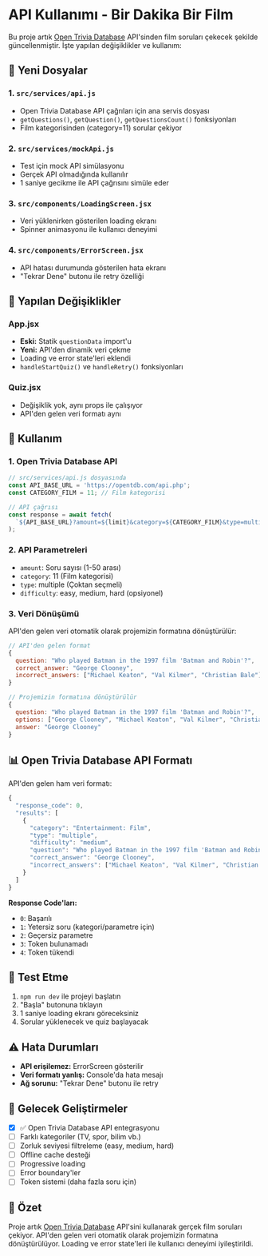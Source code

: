 # API Kullanımı - Bir Dakika Bir Film

Bu proje artık [Open Trivia Database](https://opentdb.com/api.php?amount=10&category=11&type=multiple) API'sinden film soruları çekecek şekilde güncellenmiştir. İşte yapılan değişiklikler ve kullanım:

## 📁 Yeni Dosyalar

### 1. `src/services/api.js`
- Open Trivia Database API çağrıları için ana servis dosyası
- `getQuestions()`, `getQuestion()`, `getQuestionsCount()` fonksiyonları
- Film kategorisinden (category=11) sorular çekiyor

### 2. `src/services/mockApi.js`
- Test için mock API simülasyonu
- Gerçek API olmadığında kullanılır
- 1 saniye gecikme ile API çağrısını simüle eder

### 3. `src/components/LoadingScreen.jsx`
- Veri yüklenirken gösterilen loading ekranı
- Spinner animasyonu ile kullanıcı deneyimi

### 4. `src/components/ErrorScreen.jsx`
- API hatası durumunda gösterilen hata ekranı
- "Tekrar Dene" butonu ile retry özelliği

## 🔄 Yapılan Değişiklikler

### App.jsx
- **Eski:** Statik `questionData` import'u
- **Yeni:** API'den dinamik veri çekme
- Loading ve error state'leri eklendi
- `handleStartQuiz()` ve `handleRetry()` fonksiyonları

### Quiz.jsx
- Değişiklik yok, aynı props ile çalışıyor
- API'den gelen veri formatı aynı

## 🚀 Kullanım

### 1. Open Trivia Database API
```javascript
// src/services/api.js dosyasında
const API_BASE_URL = 'https://opentdb.com/api.php';
const CATEGORY_FILM = 11; // Film kategorisi

// API çağrısı
const response = await fetch(
  `${API_BASE_URL}?amount=${limit}&category=${CATEGORY_FILM}&type=multiple`
);
```

### 2. API Parametreleri
- `amount`: Soru sayısı (1-50 arası)
- `category`: 11 (Film kategorisi)
- `type`: multiple (Çoktan seçmeli)
- `difficulty`: easy, medium, hard (opsiyonel)

### 3. Veri Dönüşümü
API'den gelen veri otomatik olarak projemizin formatına dönüştürülür:
```javascript
// API'den gelen format
{
  question: "Who played Batman in the 1997 film 'Batman and Robin'?",
  correct_answer: "George Clooney",
  incorrect_answers: ["Michael Keaton", "Val Kilmer", "Christian Bale"]
}

// Projemizin formatına dönüştürülür
{
  question: "Who played Batman in the 1997 film 'Batman and Robin'?",
  options: ["George Clooney", "Michael Keaton", "Val Kilmer", "Christian Bale"],
  answer: "George Clooney"
}
```

## 📊 Open Trivia Database API Formatı

API'den gelen ham veri formatı:

```javascript
{
  "response_code": 0,
  "results": [
    {
      "category": "Entertainment: Film",
      "type": "multiple",
      "difficulty": "medium",
      "question": "Who played Batman in the 1997 film 'Batman and Robin'?",
      "correct_answer": "George Clooney",
      "incorrect_answers": ["Michael Keaton", "Val Kilmer", "Christian Bale"]
    }
  ]
}
```

**Response Code'ları:**
- `0`: Başarılı
- `1`: Yetersiz soru (kategori/parametre için)
- `2`: Geçersiz parametre
- `3`: Token bulunamadı
- `4`: Token tükendi

## 🔧 Test Etme

1. `npm run dev` ile projeyi başlatın
2. "Başla" butonuna tıklayın
3. 1 saniye loading ekranı göreceksiniz
4. Sorular yüklenecek ve quiz başlayacak

## ⚠️ Hata Durumları

- **API erişilemez:** ErrorScreen gösterilir
- **Veri formatı yanlış:** Console'da hata mesajı
- **Ağ sorunu:** "Tekrar Dene" butonu ile retry

## 📝 Gelecek Geliştirmeler

- [x] ✅ Open Trivia Database API entegrasyonu
- [ ] Farklı kategoriler (TV, spor, bilim vb.)
- [ ] Zorluk seviyesi filtreleme (easy, medium, hard)
- [ ] Offline cache desteği
- [ ] Progressive loading
- [ ] Error boundary'ler
- [ ] Token sistemi (daha fazla soru için)

## 🎯 Özet

Proje artık [Open Trivia Database](https://opentdb.com/api.php?amount=10&category=11&type=multiple) API'sini kullanarak gerçek film soruları çekiyor. API'den gelen veri otomatik olarak projemizin formatına dönüştürülüyor. Loading ve error state'leri ile kullanıcı deneyimi iyileştirildi. 